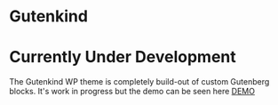 # Gutenkind

# Currently Under Development
The Gutenkind WP theme is completely build-out of custom Gutenberg blocks. It's work in progress but the demo can be seen here [DEMO](http://gutenkind.35.192.56.119.xip.io/)